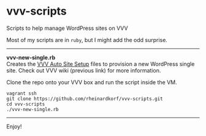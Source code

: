vvv-scripts
===========

Scripts to help manage WordPress sites on VVV

Most of my scripts are in `ruby`, but I might add the odd surprise.

-----  

**vvv-new-single.rb**  
Creates the [VVV Auto Site Setup](https://github.com/Varying-Vagrant-Vagrants/VVV/wiki/Auto-site-Setup) files to provision a new WordPress single site.  Check out VVV wiki (previous link) for more information.

Clone the repo onto your VVV box and run the script inside the VM.  

    vagrant ssh  
    git clone https://github.com/rheinardkorf/vvv-scripts.git  
    cd vvv-scripts  
    ./vvv-new-single.rb  

----- 

Enjoy!
